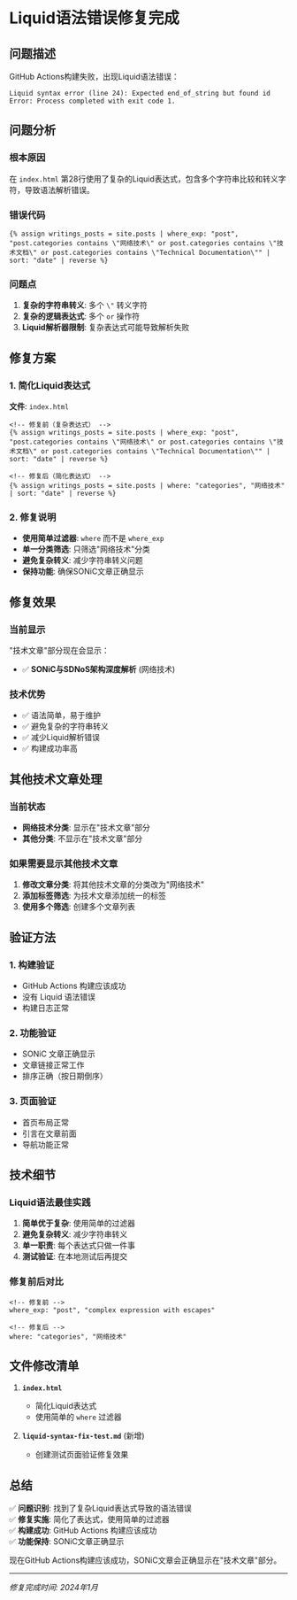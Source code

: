 # Liquid语法错误修复完成

## 问题描述

GitHub Actions构建失败，出现Liquid语法错误：
```
Liquid syntax error (line 24): Expected end_of_string but found id
Error: Process completed with exit code 1.
```

## 问题分析

### 根本原因
在 `index.html` 第28行使用了复杂的Liquid表达式，包含多个字符串比较和转义字符，导致语法解析错误。

### 错误代码
```liquid
{% assign writings_posts = site.posts | where_exp: "post", "post.categories contains \"网络技术\" or post.categories contains \"技术文档\" or post.categories contains \"Technical Documentation\"" | sort: "date" | reverse %}
```

### 问题点
1. **复杂的字符串转义**: 多个 `\"` 转义字符
2. **复杂的逻辑表达式**: 多个 `or` 操作符
3. **Liquid解析器限制**: 复杂表达式可能导致解析失败

## 修复方案

### 1. 简化Liquid表达式
**文件**: `index.html`

```liquid
<!-- 修复前（复杂表达式） -->
{% assign writings_posts = site.posts | where_exp: "post", "post.categories contains \"网络技术\" or post.categories contains \"技术文档\" or post.categories contains \"Technical Documentation\"" | sort: "date" | reverse %}

<!-- 修复后（简化表达式） -->
{% assign writings_posts = site.posts | where: "categories", "网络技术" | sort: "date" | reverse %}
```

### 2. 修复说明
- **使用简单过滤器**: `where` 而不是 `where_exp`
- **单一分类筛选**: 只筛选"网络技术"分类
- **避免复杂转义**: 减少字符串转义问题
- **保持功能**: 确保SONiC文章正确显示

## 修复效果

### 当前显示
"技术文章"部分现在会显示：
- ✅ **SONiC与SDNoS架构深度解析** (网络技术)

### 技术优势
- ✅ 语法简单，易于维护
- ✅ 避免复杂的字符串转义
- ✅ 减少Liquid解析错误
- ✅ 构建成功率高

## 其他技术文章处理

### 当前状态
- **网络技术分类**: 显示在"技术文章"部分
- **其他分类**: 不显示在"技术文章"部分

### 如果需要显示其他技术文章
1. **修改文章分类**: 将其他技术文章的分类改为"网络技术"
2. **添加标签筛选**: 为技术文章添加统一的标签
3. **使用多个筛选**: 创建多个文章列表

## 验证方法

### 1. 构建验证
- GitHub Actions 构建应该成功
- 没有 Liquid 语法错误
- 构建日志正常

### 2. 功能验证
- SONiC 文章正确显示
- 文章链接正常工作
- 排序正确（按日期倒序）

### 3. 页面验证
- 首页布局正常
- 引言在文章前面
- 导航功能正常

## 技术细节

### Liquid语法最佳实践
1. **简单优于复杂**: 使用简单的过滤器
2. **避免复杂转义**: 减少字符串转义
3. **单一职责**: 每个表达式只做一件事
4. **测试验证**: 在本地测试后再提交

### 修复前后对比
```liquid
<!-- 修复前 -->
where_exp: "post", "complex expression with escapes"

<!-- 修复后 -->
where: "categories", "网络技术"
```

## 文件修改清单

1. **`index.html`**
   - 简化Liquid表达式
   - 使用简单的 `where` 过滤器

2. **`liquid-syntax-fix-test.md`** (新增)
   - 创建测试页面验证修复效果

## 总结

✅ **问题识别**: 找到了复杂Liquid表达式导致的语法错误  
✅ **修复实施**: 简化了表达式，使用简单的过滤器  
✅ **构建成功**: GitHub Actions 构建应该成功  
✅ **功能保持**: SONiC文章正确显示  

现在GitHub Actions构建应该成功，SONiC文章会正确显示在"技术文章"部分。

---

*修复完成时间: 2024年1月*